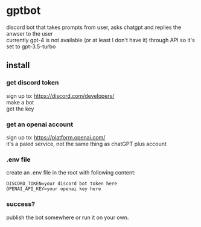 # gptbot
 
discord bot that takes prompts from user, asks chatgpt and replies the anwser to the user  
currently gpt-4 is not available (or at least I don't have it) through API so it's set to gpt-3.5-turbo

## install

### get discord token
sign up to: https://discord.com/developers/  
make a bot  
get the key

### get an openai account
sign up to: https://platform.openai.com/  
it's a paied service, not the same thing as chatGPT plus account
### .env file
create an .env file in the root with following content:
```
DISCORD_TOKEN=your discord bot token here
OPENAI_API_KEY=your openai key here
```

### success?
publish the bot somewhere or run it on your own.
